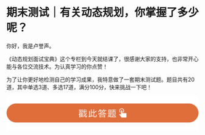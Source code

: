 # 期末测试｜有关动态规划，你掌握了多少呢？
你好，我是卢誉声。

《动态规划面试宝典》这个专栏到今天就结课了，很感谢大家的支持，也非常开心能与各位交流技术。为认真学习的你点赞！

为了让你更好地检测自己的学习成果，我特意做了一套期末测试题。题目共有20道，其中单选3道、多选17道，满分100分，快来挑战一下吧！

[![](images/299068/28d1be62669b4f3cc01c36466bf811a4.png)](http://time.geekbang.org/quiz/intro?act_id=227&exam_id=745)